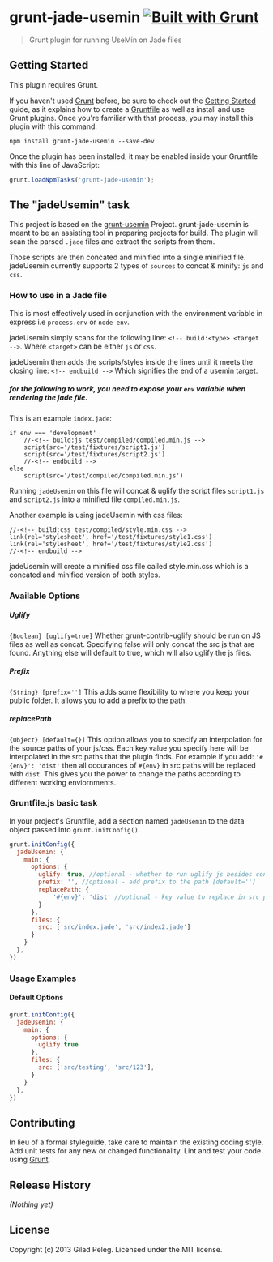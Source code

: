 # grunt-jade-usemin [![Built with Grunt](https://cdn.gruntjs.com/builtwith.png)](http://gruntjs.com/)

> Grunt plugin for running UseMin on Jade files

## Getting Started
This plugin requires Grunt.

If you haven't used [Grunt](http://gruntjs.com/) before, be sure to check out the [Getting Started](http://gruntjs.com/getting-started) guide, as it explains how to create a [Gruntfile](http://gruntjs.com/sample-gruntfile) as well as install and use Grunt plugins. Once you're familiar with that process, you may install this plugin with this command:

```shell
npm install grunt-jade-usemin --save-dev
```

Once the plugin has been installed, it may be enabled inside your Gruntfile with this line of JavaScript:

```js
grunt.loadNpmTasks('grunt-jade-usemin');
```

## The "jadeUsemin" task

This project is based on the [grunt-usemin](https://github.com/yeoman/grunt-usemin) Project.
grunt-jade-usemin is meant to be an assisting tool in preparing projects for build.
The plugin will scan the parsed `.jade` files and extract the scripts from them.

Those scripts are then concated and minified into a single minified file.
jadeUsemin currently supports 2 types of `sources` to concat & minify: `js` and `css`.

### How to use in a Jade file

This is most effectively used in conjunction with the environment variable in express
i.e `process.env` or `node env`.

jadeUsemin simply scans for the following line: `<!-- build:<type> <target -->`.
Where `<target>` can be either `js` or `css`.

jadeUsemin then adds the scripts/styles inside the lines until it meets the closing line:
`<!-- endbuild -->` Which signifies the end of a usemin target.

##### for the following to work, you need to expose your `env` variable when rendering the jade file.
This is an example `index.jade`:

```jade
if env === 'development'
    //-<!-- build:js test/compiled/compiled.min.js -->
    script(src='/test/fixtures/script1.js')
    script(src='/test/fixtures/script2.js')
    //-<!-- endbuild -->
else
    script(src='/test/compiled/compiled.min.js')
```

Running `jadeUsemin` on this file will concat & uglify the script files `script1.js` and `script2.js`
into a minified file `compiled.min.js`.

Another example is using jadeUsemin with css files:
```jade
//-<!-- build:css test/compiled/style.min.css -->
link(rel='stylesheet', href='/test/fixtures/style1.css')
link(rel='stylesheet', href='/test/fixtures/style2.css')
//-<!-- endbuild -->
```

jadeUsemin will create a minified css file called style.min.css which is a concated and minified version of both styles.

### Available Options

##### Uglify
`{Boolean} [uglify=true]` Whether grunt-contrib-uglify should be run on JS files as well as concat.
Specifying false will only concat the src js that are found.
Anything else will default to true, which will also uglify the js files.

##### Prefix
`{String} [prefix='']` This adds some flexibility to where you keep your public folder. It
allows you to add a prefix to the path.

##### replacePath
`{Object} [default={}]` This option allows you to specify an interpolation for the source paths of your js/css.
Each key value you specify here will be interpolated in the src paths that the plugin finds.
For example if you add: `'#{env}': 'dist'` then all occurances of `#{env}` in src paths will be replaced with `dist`.
This gives you the power to change the paths according to different working enviornments.

### Gruntfile.js basic task
In your project's Gruntfile, add a section named `jadeUsemin` to the data object passed into `grunt.initConfig()`.

```js
grunt.initConfig({
  jadeUsemin: {
    main: {
      options: {
        uglify: true, //optional - whether to run uglify js besides concat [default=true]
        prefix: '', //optional - add prefix to the path [default='']
        replacePath: {
            '#{env}': 'dist' //optional - key value to replace in src path
        }
      },
      files: {
        src: ['src/index.jade', 'src/index2.jade']
      }
    }
  },
})
```

### Usage Examples

#### Default Options

```js
grunt.initConfig({
  jadeUsemin: {
    main: {
      options: {
        uglify:true
      },
      files: {
        src: ['src/testing', 'src/123'],
      }
    }
  },
})
```

## Contributing
In lieu of a formal styleguide, take care to maintain the existing coding style. Add unit tests for any new or changed functionality. Lint and test your code using [Grunt](http://gruntjs.com/).

## Release History
_(Nothing yet)_

## License
Copyright (c) 2013 Gilad Peleg. Licensed under the MIT license.
